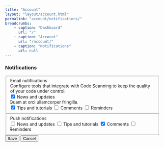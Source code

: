 ```yaml
---
title: "Account"
layout: "layout/account.html"
permalink: "account/notifications/"
breadcrumbs:
    - caption: "Dashboard"
      url: "/"
    - caption: "Account"
      url: "/account/"
    - caption: "Notifications"
      url: null
---
```


<h3 class="app-card__section-heading">Notifications</h3>
<div class="form-group-stack form-group-stack--bordered form-group-container">
    <fieldset>
        <div class="form-group--row" style="--gap: 1rem 3rem; --label-inline-size: 15rem; align-items: start;">
            <legend>
                Email notifications
                <span style="color: var(--spruce-base-color-text); display: block; font-weight: 400;">Configure tools that integrate with Code Scanning to keep the quality of your code under control.</span>
            </legend>
            <div class="form-group form-group--vertical-check">
                <label class="form-switch" style="align-items: start;">
                    <input class="form-switch__control" type="checkbox" value="true" checked/>
                    <span class="form-label form-switch__label">
                        News and updates
                        <span style="color: var(--spruce-base-color-text); display: block;">Quam at orci ullamcorper fringilla.</span>
                    </span>
                </label>
                <label class="form-switch">
                    <input class="form-switch__control" type="checkbox" value="true" checked/>
                    <span class="form-label form-switch__label">Tips and tutorials</span>
                </label>
                <label class="form-switch">
                    <input class="form-switch__control" type="checkbox" value="true"/>
                    <span class="form-label form-switch__label">Comments</span>
                </label>
                <label class="form-switch">
                    <input class="form-switch__control" type="checkbox" value="true"/>
                    <span class="form-label form-switch__label">Reminders</span>
                </label>
            </div>
        </div>
    </fieldset>
    <fieldset>
        <div class="form-group--row">
            <legend>Push notifications</legend>
            <div class="form-group form-group--vertical-check">
                <label class="form-switch">
                    <input class="form-switch__control" type="checkbox" value="true"/>
                    <span class="form-label form-switch__label">News and updates</span>
                </label>
                <label class="form-switch">
                    <input class="form-switch__control" type="checkbox" value="true"/>
                    <span class="form-label form-switch__label">Tips and tutorials</span>
                </label>
                <label class="form-switch">
                    <input class="form-switch__control" type="checkbox" value="true" checked/>
                    <span class="form-label form-switch__label">Comments</span>
                </label>
                <label class="form-switch">
                    <input class="form-switch__control" type="checkbox" value="true"/>
                    <span class="form-label form-switch__label">Reminders</span>
                </label>
            </div>
        </div>
    </fieldset>
</div>

<div class="app-actions">
    <button class="btn btn--primary">Save</button>
    <button class="btn btn--light">Cancel</button>
</div>
